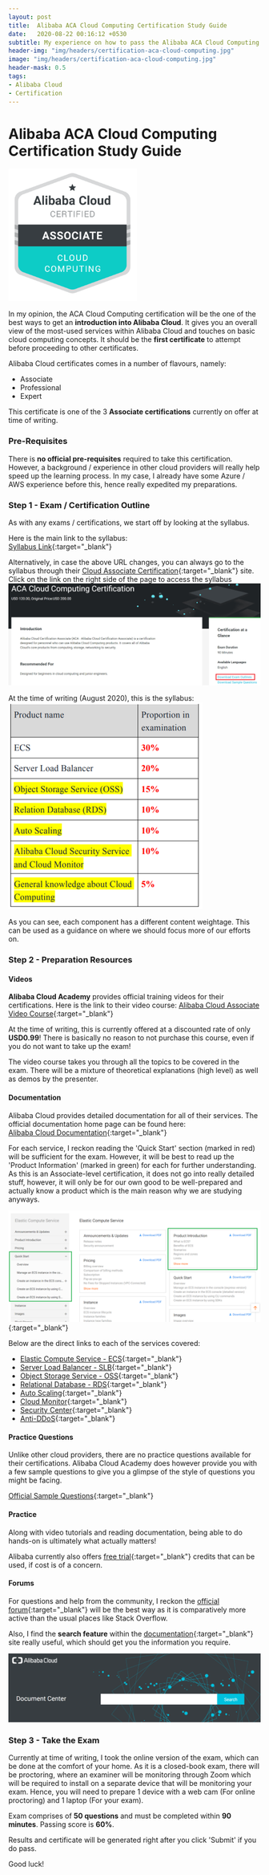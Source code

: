 ```yaml
---
layout: post
title:  Alibaba ACA Cloud Computing Certification Study Guide
date:   2020-08-22 00:16:12 +0530
subtitle: My experience on how to pass the Alibaba ACA Cloud Computing Certification exam
header-img: "img/headers/certification-aca-cloud-computing.jpg"
image: "img/headers/certification-aca-cloud-computing.jpg"
header-mask: 0.5
tags: 
- Alibaba Cloud
- Certification
---
```


# Alibaba ACA Cloud Computing Certification Study Guide

![badge](/img/posts/2020-08-21-alibaba-cloud-associate-certification-guide/aca-5.PNG)

In my opinion, the ACA Cloud Computing certification will be the one of the best ways to get an **introduction into Alibaba Cloud**. It gives you an overall view of the most-used services within Alibaba Cloud and touches on basic cloud computing concepts. It should be the **first certificate** to attempt before proceeding to other certificates.

Alibaba Cloud certificates comes in a number of flavours, namely:

- Associate
- Professional
- Expert

This certificate is one of the 3 **Associate certifications** currently on offer at time of writing.

### Pre-Requisites

There is **no official pre-requisites** required to take this certification. However, a background / experience in other cloud providers will really help speed up the learning process. In my case, I already have some Azure / AWS experience before this, hence really expedited my preparations.

### Step 1 - Exam / Certification Outline

As with any exams / certifications, we start off by looking at the syllabus.

Here is the main link to the syllabus:\
[Syllabus Link](https://edu.alibabacloud.com/certification/aca_cloudcomputing?spm=a3c0i.11597324.1621765730.1.17594755Ni1sk2){:target="_blank"} 

Alternatively, in case the above URL changes, you can always go to the syllabus through their [Cloud Associate Certification](https://edu.alibabacloud.com/certification/aca_cloudcomputing){:target="_blank"}  site. Click on the link on the right side of the page to access the syllabus
![syllabus link](/img/posts/2020-08-21-alibaba-cloud-associate-certification-guide/aca-2.png)

At the time of writing (August 2020), this is the syllabus:
![syllabus](/img/posts/2020-08-21-alibaba-cloud-associate-certification-guide/aca-1.PNG)

As you can see, each component has a different content weightage. This can be used as a guidance on where we should focus more of our efforts on.

### Step 2 - Preparation Resources

#### Videos

**Alibaba Cloud Academy** provides official training videos for their certifications. Here is the link to their video course:
[Alibaba Cloud Associate Video Course](https://edu.alibabacloud.com/certification/clouder_acacloudcomputing){:target="_blank"}

At the time of writing, this is currently offered at a discounted rate of only **USD0.99**! There is basically no reason to not purchase this course, even if you do not want to take up the exam!

The video course takes you through all the topics to be covered in the exam. There will be a mixture of theoretical explanations (high level) as well as demos by the presenter.

#### Documentation

Alibaba Cloud provides detailed documentation for all of their services. The official documentation home page can be found here: \
[Alibaba Cloud Documentation](https://partners-intl.aliyun.com/help?spm=a2c63.p38356.a1.1.d4b659d85jLo5a_){:target="_blank"}

For each service, I reckon reading the 'Quick Start' section (marked in red) will be sufficient for the exam. However, it will be best to read up the 'Product Information' (marked in green) for each for further understanding. As this is an Associate-level certification, it does not go into really detailed stuff, however, it will only be for our own good to be well-prepared and actually know a product which is the main reason why we are studying anyways.

![docs](/img/posts/2020-08-21-alibaba-cloud-associate-certification-guide/aca-3.png){:target="_blank"}

Below are the direct links to each of the services covered:

- [Elastic Compute Service - ECS](https://www.alibabacloud.com/help/product/25365.htm?spm=a2c63.m28257.a1.1.48ff5922dQuSpH){:target="_blank"} 
- [Server Load Balancer - SLB](https://partners-intl.aliyun.com/help/product/27537.htm?spm=a2c63.m28257.a1.27.13825922r11oJz){:target="_blank"} 
- [Object Storage Service - OSS](https://partners-intl.aliyun.com/help/product/31815.htm?spm=a2c63.m28257.a1.11.13825922r11oJz){:target="_blank"} 
- [Relational Database - RDS](https://partners-intl.aliyun.com/help/product/26090.htm?spm=a2c63.m28257.a1.18.13825922r11oJz){:target="_blank"} 
- [Auto Scaling](https://partners-intl.aliyun.com/help/product/25855.htm?spm=a2c63.m28257.a1.7.13825922r11oJz){:target="_blank"} 
- [Cloud Monitor](https://partners-intl.aliyun.com/help/product/28572.htm?spm=a2c63.m28257.a1.67.13825922r11oJz){:target="_blank"} 
- [Security Center](https://partners-intl.aliyun.com/help/product/28498.htm?spm=a2c63.m28257.a1.50.13825922eQclxh){:target="_blank"} 
- [Anti-DDoS](https://partners-intl.aliyun.com/help/product/28396.htm?spm=a2c63.m28257.a1.47.13825922eQclxh){:target="_blank"} 

#### Practice Questions

Unlike other cloud providers, there are no practice questions available for their certifications. Alibaba Cloud Academy does however provide you with a few sample questions to give you a glimpse of the style of questions you might be facing.

[Official Sample Questions](https://files.alicdn.com/tpsservice/dfff1f4b098cd01af4bb8cd25255bb41.pdf?spm=a3c0i.11600316.6470661220.2.6ab921aaC9YNf3&file=dfff1f4b098cd01af4bb8cd25255bb41.pdf){:target="_blank"}

#### Practice

Along with video tutorials and reading documentation, being able to do hands-on is ultimately what actually matters!

Alibaba currently also offers [free trial](https://www.alibabacloud.com/campaign/free-trial){:target="_blank"} credits that can be used, if cost is of a concern.

#### Forums

For questions and help from the community, I reckon the [official forum](https://www.alibabacloud.com/forum){:target="_blank"} will be the best way as it is comparatively more active than the usual places like Stack Overflow.

Also, I find the **search feature** within the [documentation](https://partners-intl.aliyun.com/help?spm=a2c63.p38356.a1.1.d4b659d85jLo5a_){:target="_blank"} site really useful, which should get you the information you require.

![search](/img/posts/2020-08-21-alibaba-cloud-associate-certification-guide/aca-4.PNG)

### Step 3 - Take the Exam

Currently at time of writing, I took the online version of the exam, which can be done at the comfort of your home.
As it is a closed-book exam, there will be proctoring, where an examiner will be monitoring through Zoom which will be required to install on a separate device that will be monitoring your exam.
Hence, you will need to prepare 1 device with a web cam (For online proctoring) and 1 laptop (For your exam).

Exam comprises of **50 questions** and must be completed within **90 minutes**. Passing score is **60%**.

Results and certificate will be generated right after you click 'Submit' if you do pass.

Good luck!
